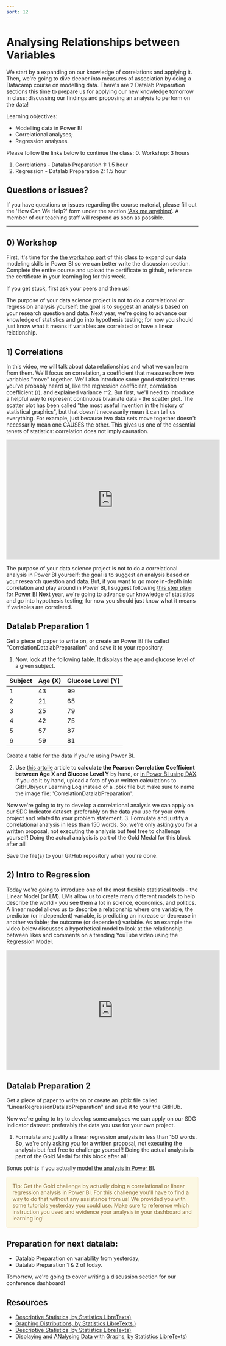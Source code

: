 ```yaml
---
sort: 12
---
```


# Analysing Relationships between Variables

We start by a expanding on our knowledge of correlations and applying it. Then, we're going to dive deeper into measures of association by doing a Datacamp course on modelling data. There's are 2 Datalab Preparation sections this time to prepare us for applying our new knowledge tomorrow in class; discussing our findings and proposing an analysis to perform on the data!

Learning objectives:
- Modelling data in Power BI
- Correlational analyses;
- Regression analyses.



Please follow the links below to continue the class:
0. Workshop: 3 hours
1. Correlations - Datalab Preparation 1: 1.5 hour
2. Regression - Datalab Preparation 2: 1.5 hour


## Questions or issues?

If you have questions or issues regarding the course material, please fill out the 'How Can We Help?' form under the section ['Ask me anything'](https://adsai.buas.nl/Contact%20Us/). A member of our teaching staff will respond as soon as possible.

***


## 0) Workshop
First, it's time for the [the workshop part](https://app.datacamp.com/learn/courses/data-modeling-in-power-bi) of this class to expand our data modeling skills in Power BI so we can better write the discussion section. Complete the entire course and upload the certificate to github, reference the certificate in your learning log for this week.

If you get stuck, first ask your peers and then us!

The purpose of your data science project is not to do a correlational or regression analysis yourself: the goal is to suggest an analysis based on your research question and data. Next year, we're going to advance our knowledge of statistics and go into hypothesis testing; for now you should just know what it means if variables are correlated or have a linear relationship.

## 1) Correlations
In this video, we will talk about data relationships and what we can learn from them. We'll focus on correlation, a coefficient that measures how two variables "move" together. We'll also introduce some good statistical terms you've probably heard of, like the regression coefficient, correlation coefficient (r), and explained variance r^2. But first, we'll need to introduce a helpful way to represent continuous bivariate data - the scatter plot. The scatter plot has been called "the most useful invention in the history of statistical graphics", but that doesn't necessarily mean it can tell us everything. For example, just because two data sets move together doesn't necessarily mean one CAUSES the other. This gives us one of the essential tenets of statistics: correlation does not imply causation.
<iframe width="560" height="315" src="https://www.youtube.com/embed/GtV-VYdNt_g" title="YouTube video player" frameborder="0" allow="accelerometer; autoplay; clipboard-write; encrypted-media; gyroscope; picture-in-picture" allowfullscreen></iframe>

The purpose of your data science project is not to do a correlational analysis in Power BI yourself: the goal is to suggest an analysis based on your research question and data. But, if you want to go more in-depth into correlation and play around in Power BI, I suggest following [this step plan for Power BI](https://www.mssqltips.com/sqlservertip/5197/correlation-analysis-using-correlation-plot-in-power-bi-desktop/.) Next year, we're going to advance our knowledge of statistics and go into hypothesis testing; for now you should just know what it means if variables are correlated.


## Datalab Preparation 1
Get a piece of paper to write on, or create an Power BI file called "CorrelationDatalabPreparation" and save it to your repository.

 1. Now, look at the following table. It displays the age and glucose level of a given subject.

| Subject | Age (X) | Glucose Level (Y) |
| ------- | -------- | ------------------- |
| 1 | 43 | 99 |
| 2 | 21 | 65 |
| 3 | 25 | 79 |
| 4 | 42 | 75 |
| 5 | 57 | 87 |
| 6 | 59 | 81 |

Create a table for the data if you're using Power BI.

 2. Use [this artcile](https://www.statology.org/correlation-coefficient-by-hand/) article to **calculate the Pearson Correlation Coefficient between Age X and Glucose Level Y** by hand, or [in Power BI using DAX](https://www.youtube.com/watch?v=xtRXakHARZg&ab_channel=Curbal). If you do it by hand, upload a foto of your written calculations to GitHUb/your Learning Log instead of a .pbix file but make sure to name the image file: 'CorrelationDatalabPreparation'.

Now we're going to try to develop a correlational analysis we can apply on our SDG Indicator dataset: preferably on the data you use for your own project and related to your problem statement.
3. Formulate and justify a correlational analysis in less than 150 words. So, we're only asking you for a written proposal, not executing the analysis but feel free to challenge yourself! Doing the actual analysis is part of the Gold Medal for this block after all!

Save the file(s) to your GitHub repository when you're done.

## 2) Intro to Regression
Today we're going to introduce one of the most flexible statistical tools - the Linear Model (or LM). LMs allow us to create many different models to help describe the world - you see them a lot in science, economics, and politics. A  linear model allows us to describe a relationship where one variable; the predictor (or independent) variable, is predicting an increase or decrease in another variable; the outcome (or dependent) variable. As an example the video below discusses a hypothetical model to look at the relationship between likes and comments on a trending YouTube video using the Regression Model. 
<iframe width="560" height="315" src="https://www.youtube.com/embed/WWqE7YHR4Jc" title="YouTube video player" frameborder="0" allow="accelerometer; autoplay; clipboard-write; encrypted-media; gyroscope; picture-in-picture" allowfullscreen></iframe>


## Datalab Preparation 2
Get a piece of paper to write on or create an .pbix file called "LinearRegressionDatalabPreparation" and save it to your the GitHUb.

Now we're going to try to develop some analyses we can apply on our SDG Indicator dataset: preferably the data you use for your own project.
1. Formulate and justify a linear regression analysis in less than 150 words. So, we're only asking you for a written proposal, not executing the analysis but feel free to challenge yourself! Doing the actual analysis is part of the Gold Medal for this block after all!

Bonus points if you actually [model the analysis in Power BI](https://iterationinsights.com/article/linear-regression-in-power-bi/).

<div style="padding: 15px; border: 1px solid transparent; border-color: transparent; margin-bottom: 20px; border-radius: 4px; color: #8a6d3b;; background-color: #fcf8e3; border-color: #faebcc;">
Tip: Get the Gold challenge by actually doing a correlational or linear regression analysis in Power BI. For this challenge you'll have to find a way to do that without any assistance from us! We provided you with some tutorials yesterday you could use. Make sure to reference which instruction you used and evidence your analysis in your dashboard and learning log!
</div>


## Preparation for next datalab:
- Datalab Preparation on variability from yesterday;
- Datalab Preparation 1 & 2 of today.

Tomorrow, we're going to cover writing a discussion section for our conference dashboard!


## Resources
- [Descriptive Statistics, by Statistics LibreTexts)](https://statics.teams.cdn.office.net/evergreen-assets/safelinks/1/atp-safelinks.html?url=https%3A%2F%2Fstats.libretexts.org%2FBookshelves%2FIntroductory_Statistics%2FBook%253A_Introductory_Statistics_(OpenStax)%2F02%253A_Descriptive_Statistics)
- [Graphing Distributions, by Statistics LibreTexts.)](https://statics.teams.cdn.office.net/evergreen-assets/safelinks/1/atp-safelinks.html?url=https%3A%2F%2Fstats.libretexts.org%2FBookshelves%2FIntroductory_Statistics%2FBook%253A_Introductory_Statistics_(Lane)%2F02%253A_Graphing_Distributions)
-  [Descriptive Statistics, by Statistics LibreTexts)](https://statics.teams.cdn.office.net/evergreen-assets/safelinks/1/atp-safelinks.html?url=https%3A%2F%2Fstats.libretexts.org%2FBookshelves%2FIntroductory_Statistics%2FBook%253A_Introductory_Statistics_(Shafer_and_Zhang)%2F02%253A_Descriptive_Statistics)
 - [Displaying and ANalysing Data with Graphs, by Statistics LibreTexts)](https://statics.teams.cdn.office.net/evergreen-assets/safelinks/1/atp-safelinks.html?url=https%3A%2F%2Fstats.libretexts.org%2FBookshelves%2FIntroductory_Statistics%2FBook%253A_Inferential_Statistics_and_Probability_-_A_Holistic_Approach_(Geraghty)%2F02%253A_Displaying_and_Analyzing_Data_with_Graphs)
